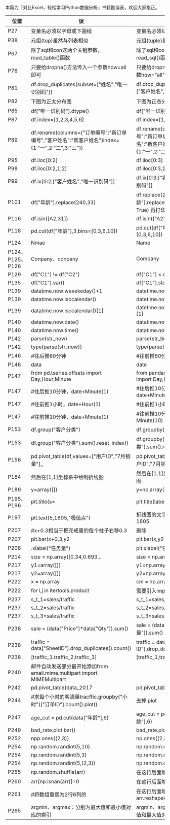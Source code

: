 ﻿本篇为『对比Excel，轻松学习Python数据分析』书籍勘误表，欢迎大家指正。

|位置|误|正|
|---|---|---|
|P27|变量名必须以字母或下画线|变量名必须以字母或下划线|
|P38|元组(tup)虽然与列表相似|元组(tuple)虽然与列表相似|
|P67|除了sql和con这两个关键参数，read_table()函数|除了sql和con这两个关键参数，read_sql()函数|
|P76|只要给dropna()方法传入一个参数how=all即可|只要给dropna()方法传入一个参数how="all"即可|
|P81|df.drop_duplicates(subset=["姓名","唯一识别码"])|df.drop_duplicates(subset=["客户姓名","唯一识别码"])|
|P82|下图为正太分布图|下图为正态分布图|
|P85|df["唯一识别码"].dtype()|df["唯一识别码"].dtype|
|P87|df.index=[1,2,3,4,5,6]|df.index=[1,2,3,4,5]|
|P89|df.rename(columns={"订单编号":"新订单编号","客户姓名":"新客户姓名"}index={1:"一",2:"二",3:"三"})|df.rename(columns={"订单编号":"新订单编号","客户姓名":"新客户姓名"},index={1:"一",2:"二",3:"三"})|
|P95|df.iloc[0:2]|df.iloc[0:3]|
|P98|df.iloc[0:2,1:2]|df.iloc[0:3,1:3]|
|P99|df.ix[0:2,["客户姓名","唯一识别码"]]|df.ix[0:3,["客户姓名","唯一识别码"]]|
|P101|df["年龄"].replace(240,33)|df.replace(240,33)或者  df["年龄"].replace(240,33,inplace = True) 再打印df|
|P116|df.isin([A2,31])|df.isin(["A2",31])|
|P118|pd.cut(df["年龄"],3,bins=[0,3,6,10])|pd.cut(df["年龄"],bins=[0,3,6,10])|
|P124|Nmae|Name|
|P124、P125、P126|Conpany、conpany|Company|
|P129|df["C1"] != df["C2"]|df["C1"] < df["C2"]|
|P135|df["C1"].var()|df["C1"].std()|
|P139|datatime.now.weeekeday()+1|datetime.now().weekday()+1|
|P139|datatime.now.isocalendar()|datetime.now().isocalendar()|
|P139|datatime.now.isocalendar()[1]|datetime.now().isocalendar()[1]|
|P140|datatime.now.date()|datatime.now().date()|
|P140|datatime.now.time()|datatime.now().time()|
|P142|parse(str_now)|parse(str_time)|
|P142|type(parse(str_now))|type(parse(str_time))|
|P146|#往后推60分钟|#往前推60分钟|
|P146|data|date|
|P147|from pd.tseries.offsets import Day,Hour,Minute|from pandas.tseries.offsets import Day,Hour,Minute|
|P147|#往后推10分钟，date+Minute(1)|#往后推10分钟，date+Minute(10)|
|P147|#往前推1小时，date+Hour(1)|#往前推1小时，date-Hour(1)|
|P147|#往前推10分钟，date+Minute(1)|#往前推10分钟，date-Minute(10)|
|P153|df.group("客户分类")|df.groupby("客户分类")|
|P153|df.group("客户分类").sum().reset_index()|df.groupby("客户分类").sum().reset_index()|
|P156|pd.pivot_table(df,values=["用户ID","7月销量"],,|pd.pivot_table(df,values=["用户ID","7月销量"],|
|P184|然后在[1,1]坐标系中绘制折线图|然后在[1,1]坐标系中绘制柱状图|
|P189|y=array([])|y=np.array([])|
|P195、P196|plt.title(s=|plt.title(label=|
|P197|plt.text(5,1605,"极值点")|折线图的文字是"极值点"点不是1605|
|P207|#x+0.3相当于把完成量的每个柱子右移0.3|删除|
|P207|plt.bar(x+0.3,y2|plt.bar(x,y2|
|P208|.xlabel("任务量")|plt.xlabel("任务量")|
|P214|size = np.array([0.34,0.693...|size = np.array([3.4,0.693|
|P217|y1=array([])|y1=np.array([])|
|P217|y2=array([])|y2=np.array([])|
|P222|x = np.array|cm = np.array|
|P222|for i,j in itertools.product|需要引入import itertools|
|P237|s_t_1=sales/traffic|s_t_1=sales_1/traffic_1|
|P237|s_t_2=sales/traffic|s_t_2=sales_2/traffic_2|
|P237|s_t_3=sales/traffic|s_t_3=sales_3/traffic_3|
|P238|sale = (data["Price"]\*data["Qty"]).sum()|sale = (data["单价"]*data["销量"]).sum()|
|P238|traffic = data["SheetID"].drop_duplicates().count()|traffic = data["订单ID"].drop_duplicates().count()|
|P238| [traffic_1.traffic_2,traffic_3]|[traffic_1,traffic_2,traffic_3]|
|P240|邮件自动发送部分最开始添加from email.mime.multipart import MIMEMultipart||
|P242|pd.pivot_table(data_2017|pd.pivot_table(data|
|P244|#求每个小时的客流量tracffic.groupby("小时")["订单ID"].count().plot()|去掉.plot|
|P247|age_cut = pd.cut(data["年龄"],6)|age_cut = pd.qcut(data["年龄"],6)|
|P249|bad_rate.plot.bar()|bad_rate.plot()|
|P252|npp.ones((2,3))|np.ones((2,3))|
|P254|np.random.randint(5,10)|np.random.randint(5,size=10)|
|P254|np.random.randint(5,3)|np.random.choice(5,3)|
|P254|np.random.randint(5,(2,3))|np.random.choice(5,(2,3)|
|P255|np.random.shuffle(arr)| 在这行后面增加arr输出|
|P260|arr[np.isnan(arr)]=0| 在这行后面增加arr输出|
|P261|#将数组重塑为2行6列的| 在这行后面增加arr.reshape(2,6)|
|P265|argmin、argmax：分别为最大值和最小值对应的索引| argmin、argmax：分别为最小值和最大值对应的索引|
